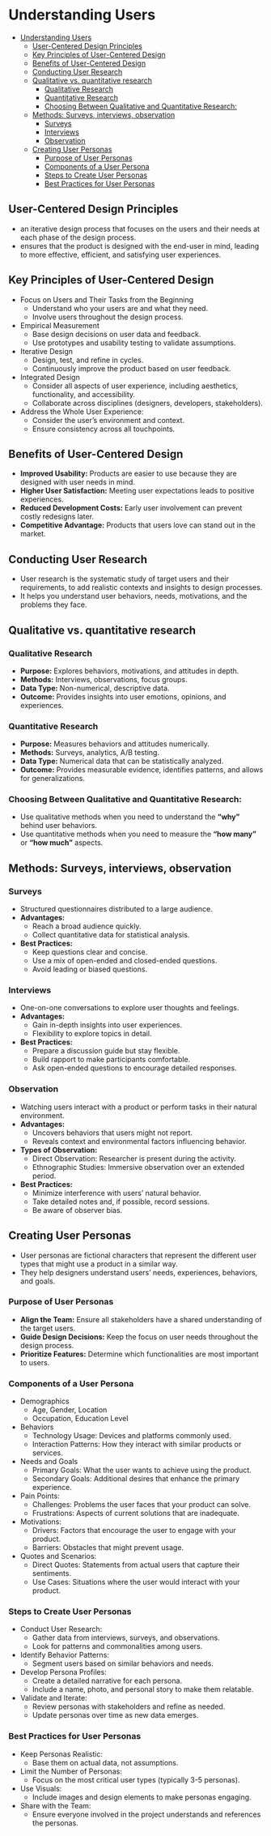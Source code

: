 # Understanding Users

- [Understanding Users](#understanding-users)
  - [User-Centered Design Principles](#user-centered-design-principles)
  - [Key Principles of User-Centered Design](#key-principles-of-user-centered-design)
  - [Benefits of User-Centered Design](#benefits-of-user-centered-design)
  - [Conducting User Research](#conducting-user-research)
  - [Qualitative vs. quantitative research](#qualitative-vs-quantitative-research)
    - [Qualitative Research](#qualitative-research)
    - [Quantitative Research](#quantitative-research)
    - [Choosing Between Qualitative and Quantitative Research:](#choosing-between-qualitative-and-quantitative-research)
  - [Methods: Surveys, interviews, observation](#methods-surveys-interviews-observation)
    - [Surveys](#surveys)
    - [Interviews](#interviews)
    - [Observation](#observation)
  - [Creating User Personas](#creating-user-personas)
    - [Purpose of User Personas](#purpose-of-user-personas)
    - [Components of a User Persona](#components-of-a-user-persona)
    - [Steps to Create User Personas](#steps-to-create-user-personas)
    - [Best Practices for User Personas](#best-practices-for-user-personas)


## User-Centered Design Principles
- an iterative design process that focuses on the users and their needs at each phase of the design process.
- ensures that the product is designed with the end-user in mind, leading to more effective, efficient, and satisfying user experiences.

## Key Principles of User-Centered Design
- Focus on Users and Their Tasks from the Beginning
  - Understand who your users are and what they need.
  - Involve users throughout the design process.
- Empirical Measurement
  - Base design decisions on user data and feedback.
  - Use prototypes and usability testing to validate assumptions.
- Iterative Design
  - Design, test, and refine in cycles.
  - Continuously improve the product based on user feedback.
- Integrated Design
  - Consider all aspects of user experience, including aesthetics, functionality, and accessibility.
  - Collaborate across disciplines (designers, developers, stakeholders).
- Address the Whole User Experience:
  - Consider the user’s environment and context.
  - Ensure consistency across all touchpoints.

## Benefits of User-Centered Design
- **Improved Usability:** Products are easier to use because they are designed with user needs in mind.
- **Higher User Satisfaction:** Meeting user expectations leads to positive experiences.
- **Reduced Development Costs:** Early user involvement can prevent costly redesigns later.
- **Competitive Advantage:** Products that users love can stand out in the market.

## Conducting User Research
- User research is the systematic study of target users and their requirements, to add realistic contexts and insights to design processes.
- It helps you understand user behaviors, needs, motivations, and the problems they face.

## Qualitative vs. quantitative research
### Qualitative Research
- **Purpose:** Explores behaviors, motivations, and attitudes in depth.
- **Methods:** Interviews, observations, focus groups.
- **Data Type:** Non-numerical, descriptive data.
- **Outcome:** Provides insights into user emotions, opinions, and experiences.
### Quantitative Research
- **Purpose:** Measures behaviors and attitudes numerically.
- **Methods:** Surveys, analytics, A/B testing.
- **Data Type:** Numerical data that can be statistically analyzed.
- **Outcome:** Provides measurable evidence, identifies patterns, and allows for generalizations.
### Choosing Between Qualitative and Quantitative Research:
- Use qualitative methods when you need to understand the **“why”** behind user behaviors.
- Use quantitative methods when you need to measure the **“how many”** or **“how much”** aspects.

## Methods: Surveys, interviews, observation
### Surveys
- Structured questionnaires distributed to a large audience.
- **Advantages:**
  - Reach a broad audience quickly.
  - Collect quantitative data for statistical analysis.
- **Best Practices:**
  - Keep questions clear and concise.
  - Use a mix of open-ended and closed-ended questions.
  - Avoid leading or biased questions.
### Interviews
- One-on-one conversations to explore user thoughts and feelings.
- **Advantages:**
  - Gain in-depth insights into user experiences.
  - Flexibility to explore topics in detail.
- **Best Practices:**
  - Prepare a discussion guide but stay flexible.
  - Build rapport to make participants comfortable.
  - Ask open-ended questions to encourage detailed responses.
### Observation
- Watching users interact with a product or perform tasks in their natural environment.
- **Advantages:**
  - Uncovers behaviors that users might not report.
  - Reveals context and environmental factors influencing behavior.
- **Types of Observation:**
  - Direct Observation: Researcher is present during the activity.
  - Ethnographic Studies: Immersive observation over an extended period.
- **Best Practices:**
  - Minimize interference with users’ natural behavior.
  - Take detailed notes and, if possible, record sessions.
  - Be aware of observer bias.

## Creating User Personas
- User personas are fictional characters that represent the different user types that might use a product in a similar way.
- They help designers understand users’ needs, experiences, behaviors, and goals.
### Purpose of User Personas
- **Align the Team:** Ensure all stakeholders have a shared understanding of the target users.
- **Guide Design Decisions:** Keep the focus on user needs throughout the design process.
- **Prioritize Features:** Determine which functionalities are most important to users.
### Components of a User Persona
- Demographics
  - Age, Gender, Location
  - Occupation, Education Level
- Behaviors
  - Technology Usage: Devices and platforms commonly used.
  - Interaction Patterns: How they interact with similar products or services.
- Needs and Goals
  - Primary Goals: What the user wants to achieve using the product.
  - Secondary Goals: Additional desires that enhance the primary experience.
- Pain Points:
  - Challenges: Problems the user faces that your product can solve.
  - Frustrations: Aspects of current solutions that are inadequate.
- Motivations:
  - Drivers: Factors that encourage the user to engage with your product.
  - Barriers: Obstacles that might prevent usage.
- Quotes and Scenarios:
  - Direct Quotes: Statements from actual users that capture their sentiments.
  - Use Cases: Situations where the user would interact with your product.
### Steps to Create User Personas
- Conduct User Research:
  - Gather data from interviews, surveys, and observations.
  - Look for patterns and commonalities among users.
- Identify Behavior Patterns:
  - Segment users based on similar behaviors and needs.
- Develop Persona Profiles:
  - Create a detailed narrative for each persona.
  - Include a name, photo, and personal story to make them relatable.
- Validate and Iterate:
  - Review personas with stakeholders and refine as needed.
  - Update personas over time as new data emerges.
### Best Practices for User Personas
- Keep Personas Realistic:
  - Base them on actual data, not assumptions.
- Limit the Number of Personas:
  - Focus on the most critical user types (typically 3-5 personas).
- Use Visuals:
  - Include images and design elements to make personas engaging.
- Share with the Team:
  - Ensure everyone involved in the project understands and references the personas.